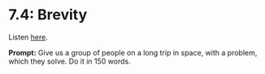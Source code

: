 # 7.4: Brevity 

Listen [here](http://www.writingexcuses.com/2012/01/22/writing-excuses-7-4-brevity/). 

**Prompt:** Give us a group of people on a long trip in space, with a problem, which they solve. Do it in 150 words.